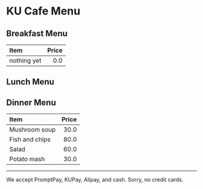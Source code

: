 # KU Cafe Menu

## Breakfast Menu

| Item                                   | Price |
|:---------------------------------------|------:|
| nothing yet                            |  0.0  |

## Lunch Menu

## Dinner Menu

| Item                                   | Price |
|:---------------------------------------|------:|
| Mushroom soup                          |  30.0  |
| Fish and chips                         |  80.0  |
| Salad                                  |  60.0  |
| Potato mash                            |  30.0  |
---

We accept PromptPay, KUPay, Alipay, and cash. Sorry, no credit cards.

